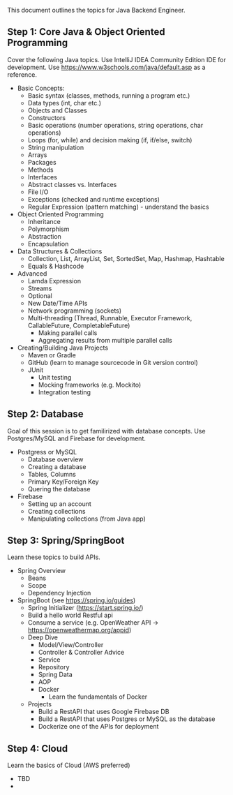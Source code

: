 This document outlines the topics for Java Backend Engineer.

## Step 1: Core Java & Object Oriented Programming
Cover the following Java topics.  Use IntelliJ IDEA Community Edition IDE for development.  Use https://www.w3schools.com/java/default.asp as a reference.
+ Basic Concepts:
  + Basic syntax (classes, methods, running a program etc.)
  + Data types (int, char etc.) 
  + Objects and Classes
  + Constructors
  + Basic operations (number operations, string operations, char operations)
  + Loops (for, while) and decision making (if, if/else, switch)
  + String manipulation
  + Arrays
  + Packages
  + Methods
  + Interfaces
  + Abstract classes vs. Interfaces
  + File I/O
  + Exceptions (checked and runtime exceptions)
  + Regular Expression (pattern matching) - understand the basics
+ Object Oriented Programming
  + Inheritance
  + Polymorphism
  + Abstraction
  + Encapsulation
+ Data Structures & Collections
  + Collection, List, ArrayList, Set, SortedSet, Map, Hashmap, Hashtable
  + Equals & Hashcode
+ Advanced
  + Lamda Expression
  + Streams
  + Optional
  + New Date/Time APIs
  + Network programming (sockets)
  + Multi-threading (Thread, Runnable, Executor Framework, CallableFuture, CompletableFuture)
    + Making parallel calls
    + Aggregating results from multiple parallel calls
+ Creating/Building Java Projects
  + Maven or Gradle
  + GitHub (learn to manage sourcecode in Git version control)
  + JUnit
    + Unit testing
    + Mocking frameworks (e.g. Mockito)
    + Integration testing

## Step 2: Database
Goal of this session is to get familirized with database concepts.  Use Postgres/MySQL and Firebase for development.
+ Postgress or MySQL
  + Database overview
  + Creating a database
  + Tables, Columns
  + Primary Key/Foreign Key
  + Quering the database
+ Firebase
  + Setting up an account
  + Creating collections
  + Manipulating collections (from Java app)
  
## Step 3: Spring/SpringBoot
Learn these topics to build APIs.  
+ Spring Overview  
  + Beans
  + Scope
  + Dependency Injection
+ SpringBoot (see https://spring.io/guides)
  + Spring Initializer (https://start.spring.io/)
  + Build a hello world Restful api
  + Consume a service (e.g. OpenWeather API -> https://openweathermap.org/appid)
  + Deep Dive
    + Model/View/Controller
    + Controller & Controller Advice
    + Service
    + Repository
    + Spring Data
    + AOP
    + Docker
      + Learn the fundamentals of Docker
  + Projects
    + Build a RestAPI that uses Google Firebase DB
    + Build a RestAPI that uses Postgres or MySQL as the database
    + Dockerize one of the APIs for deployment

## Step 4: Cloud
Learn the basics of Cloud (AWS preferred)
- TBD
- 
